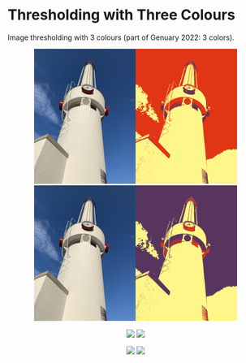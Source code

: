# Thresholding with Three Colours

Image thresholding with 3 colours (part of Genuary 2022: 3 colors).


<p align="center">
  <img src="images/threshold-07.png" width="400px"/>
  <img src="images/threshold-08.png" width="400px"/>
</p>

<p align="center">
  <img src="images/threshold-03.png" width="400px"/>
  <img src="images/threshold-05.png" width="400px"/>
</p>

<p align="center">
  <img src="images/threshold-06.png" width="400px"/>
  <img src="images/threshold-11.png" width="400px"/>
</p>
